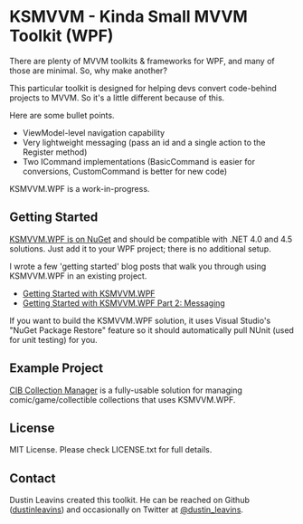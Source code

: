 # KSMVVM - Kinda Small MVVM Toolkit (WPF)

There are plenty of MVVM toolkits & frameworks for WPF, and many of those are minimal. So, why make another?

This particular toolkit is designed for helping devs convert code-behind projects to MVVM. So it's a little different because of this.

Here are some bullet points.

* ViewModel-level navigation capability
* Very lightweight messaging (pass an id and a single action to the Register method)
* Two ICommand implementations (BasicCommand is easier for conversions, CustomCommand is better for new code)

KSMVVM.WPF is a work-in-progress.

## Getting Started

[KSMVVM.WPF is on NuGet](https://www.nuget.org/packages/KSMVVM.WPF/) and should be compatible with .NET 4.0 and 4.5 solutions. Just add it to your WPF project; there is no additional setup.

I wrote a few 'getting started' blog posts that walk you through using KSMVVM.WPF in an existing project.
* [Getting Started with KSMVVM.WPF](http://leavinsprogramming.blogspot.com/2013/11/getting-started-with-ksmvvmwpf.html)
* [Getting Started with KSMVVM.WPF Part 2: Messaging](http://leavinsprogramming.blogspot.com/2013/11/getting-started-with-ksmvvmwpf-part-2.html)

If you want to build the KSMVVM.WPF solution, it uses Visual Studio's "NuGet Package Restore" feature so it should automatically pull NUnit (used for unit testing) for you.

## Example Project

[CIB Collection Manager](https://github.com/dustinleavins/LeavinsSoftware.CIB) is a fully-usable solution for managing comic/game/collectible collections that uses KSMVVM.WPF.

## License
MIT License. Please check LICENSE.txt for full details.

## Contact

Dustin Leavins created this toolkit. He can be reached on Github ([dustinleavins](https://github.com/dustinleavins)) and occasionally on Twitter at [@dustin_leavins](https://twitter.com/dustin_leavins).
